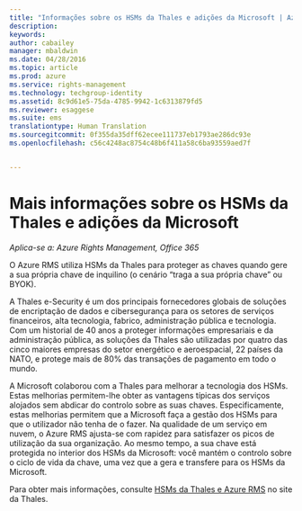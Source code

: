 ```yaml
---
title: "Informações sobre os HSMs da Thales e adições da Microsoft | Azure RMS"
description: 
keywords: 
author: cabailey
manager: mbaldwin
ms.date: 04/28/2016
ms.topic: article
ms.prod: azure
ms.service: rights-management
ms.technology: techgroup-identity
ms.assetid: 8c9d61e5-75da-4785-9942-1c6313879fd5
ms.reviewer: esaggese
ms.suite: ems
translationtype: Human Translation
ms.sourcegitcommit: 0f355da35dff62ecee111737eb1793ae286dc93e
ms.openlocfilehash: c56c4248ac8754c48b6f411a58c6ba93559aed7f


---
```


# Mais informações sobre os HSMs da Thales e adições da Microsoft

*Aplica-se a: Azure Rights Management, Office 365*

O Azure RMS utiliza HSMs da Thales para proteger as chaves quando gere a sua própria chave de inquilino (o cenário “traga a sua própria chave” ou BYOK).

A Thales e-Security é um dos principais fornecedores globais de soluções de encriptação de dados e cibersegurança para os setores de serviços financeiros, alta tecnologia, fabrico, administração pública e tecnologia. Com um historial de 40 anos a proteger informações empresariais e da administração pública, as soluções da Thales são utilizadas por quatro das cinco maiores empresas do setor energético e aeroespacial, 22 países da NATO, e protege mais de 80% das transações de pagamento em todo o mundo.

A Microsoft colaborou com a Thales para melhorar a tecnologia dos HSMs. Estas melhorias permitem-lhe obter as vantagens típicas dos serviços alojados sem abdicar do controlo sobre as suas chaves. Especificamente, estas melhorias permitem que a Microsoft faça a gestão dos HSMs para que o utilizador não tenha de o fazer. Na qualidade de um serviço em nuvem, o Azure RMS ajusta-se com rapidez para satisfazer os picos de utilização da sua organização. Ao mesmo tempo, a sua chave está protegida no interior dos HSMs da Microsoft: você mantém o controlo sobre o ciclo de vida da chave, uma vez que a gera e transfere para os HSMs da Microsoft.

Para obter mais informações, consulte [HSMs da Thales e Azure RMS](http://www.thales-esecurity.com/msrms/cloud) no site da Thales.




<!--HONumber=Jun16_HO4-->


